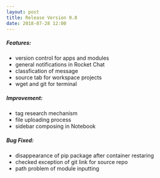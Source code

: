 ```yaml
---
layout: post
title: Release Version 0.8
date: 2018-07-28 12:00
---
```


##### Features:

- version control for apps and modules
- general notifications in Rocket Chat
- classfication of message
- source tab for workspace projects
- wget and git for terminal

##### Improvement:
- tag research mechanism
- file uploading process
- sidebar composing in Notebook

##### Bug Fixed:
- disappearance of pip package after container restaring 
- checked exception of git link for source repo 
- path problem of module inputting
